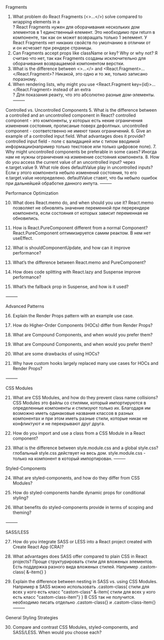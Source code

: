 Fragments

1. What problem do React Fragments (<>...</>) solve compared to wrapping elements in a <div>?
   React Fragments нужен для оборачивания нескольких дом элементов в 1 единственный елемент. Это необходимо при return в компоненте, так как он может возвращать только 1 эелемент. У React Fragments нет никаких свойств по умолчанию в отличии от <div> и он исчезает при рендере страницы.
2. Can Fragments accept props like className or key? Why or why not?
   Я считаю что нет, так как Fragments созданы исключительно для оборачивания возвращаемой компонентом верстки.
3. What is the difference between <>...</> and <React.Fragment>...</React.Fragment>?
   Никакой, это одно и то же, только записано поразному.
4. When rendering lists, why might you use <React.Fragment key={id}>...</React.Fragment> instead of an extra <div>?
   Для показания реакту, что это абсолютно разные дом-элементы.
   ⸻

Controlled vs. Uncontrolled Components 5. What is the difference between a controlled and an uncontrolled component in React?
controlled component - это компоненты, у которых есть некие ограничения изменения состояния, прописаные поверх дефолтных. uncontrolled component - соответственно не имеют таких ограничений. 6. Give an example of a controlled input field. What advantages does it provide?
controlled input field - поле с валидацией или с типом вводимой информации(например только текстовое или только цифровое поле). 7. Why might uncontrolled components be preferable in some cases?
Иногда нам не нужны ограничения на изменение состояния компонента. 8. How do you access the current value of an uncontrolled input?
через e.target.value 9. What role does defaultValue play in uncontrolled inputs?
Если у этого компонента небыло изменений состояния, то его e.target.value неопределено. defaultValue ставят, что бы небыло ошибок при дальнейшей обработке данного инпута.
⸻

Performance Optimization

10. What does React.memo do, and when should you use it?
    React.memo позволяет не обновлять значение переменной при перерендере компонента, если состояния от которых зависит переменная не обновились.
11. How is React.PureComponent different from a normal Component?
    React.PureComponent оптимизируется самим реактом. В нем нет useEffect.
12. What is shouldComponentUpdate, and how can it improve performance?

13. What’s the difference between React.memo and PureComponent?

14. How does code splitting with React.lazy and Suspense improve performance?

15. What’s the fallback prop in Suspense, and how is it used?

⸻

Advanced Patterns

16. Explain the Render Props pattern with an example use case.

17. How do Higher-Order Components (HOCs) differ from Render Props?

18. What are Compound Components, and when would you prefer them?

19. What are Compound Components, and when would you prefer them?

20. What are some drawbacks of using HOCs?

21. Why have custom hooks largely replaced many use cases for HOCs and Render Props?

⸻

CSS Modules

21. What are CSS Modules, and how do they prevent class name collisions?
    CSS Modules это файлы со стилями, который импортируются в определенные компоненты и стилизуют только их. Благодаря им возможно иметь одинаковые названия классов в разных компонентах и при этом иметь разные стили, которые никак не конфликтуют и не перекрывают друг друга.
22. How do you import and use a class from a CSS Module in a React component?

23. What is the difference between style.module.css and a global style.css?
    глобальный style.css действует на весь дом. style.module.css - только на компонент в который импортирован.
    ⸻

Styled-Components

24. What are styled-components, and how do they differ from CSS Modules?

25. How do styled-components handle dynamic props for conditional styling?

26. What benefits do styled-components provide in terms of scoping and theming?

⸻

SASS/LESS

27. How do you integrate SASS or LESS into a React project created with Create React App (CRA)?

28. What advantages does SASS offer compared to plain CSS in React projects?
    Проще структурировать стили для вложеных элементов. Есть поддержка разного вида вложеных стилей. Например .castom-class{ &-item{} }
29. Explain the difference between nesting in SASS vs. using CSS Modules.
    Например в SASS можно использовать .castom-class{ стили для всех у кого есть класс "castom-class" &-item{ стили для всех у кого есть класс "castom-class-item"} } В CSS так не получится. необходимо писать отдельно .castom-class{} и .castom-class-item{}
    ⸻

General Styling Strategies

30. Compare and contrast CSS Modules, styled-components, and SASS/LESS. When would you choose each?
